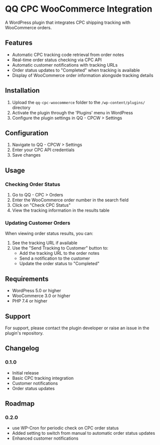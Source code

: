 # QQ CPC WooCommerce Integration

A WordPress plugin that integrates CPC shipping tracking with WooCommerce orders.

## Features

- Automatic CPC tracking code retrieval from order notes
- Real-time order status checking via CPC API
- Automatic customer notifications with tracking URLs
- Order status updates to "Completed" when tracking is available
- Display of WooCommerce order information alongside tracking details


## Installation

1. Upload the `qq-cpc-woocommerce` folder to the `/wp-content/plugins/` directory
2. Activate the plugin through the 'Plugins' menu in WordPress
3. Configure the plugin settings in QQ - CPCW > Settings

## Configuration

1. Navigate to QQ - CPCW > Settings
2. Enter your CPC API credentials
3. Save changes

## Usage

### Checking Order Status
1. Go to QQ - CPC > Orders
2. Enter the WooCommerce order number in the search field
3. Click on "Check CPC Status"
4. View the tracking information in the results table

### Updating Customer Orders
When viewing order status results, you can:
1. See the tracking URL if available
2. Use the "Send Tracking to Customer" button to:
   - Add the tracking URL to the order notes
   - Send a notification to the customer
   - Update the order status to "Completed"

## Requirements

- WordPress 5.0 or higher
- WooCommerce 3.0 or higher
- PHP 7.4 or higher

## Support

For support, please contact the plugin developer or raise an issue in the plugin's repository.

## Changelog

### 0.1.0
- Initial release
- Basic CPC tracking integration
- Customer notifications
- Order status updates

## Roadmap

### 0.2.0

- use WP-Cron for periodic check on CPC order status
- Added setting to switch from manual to automatic order status updates
- Enhanced customer notifications
